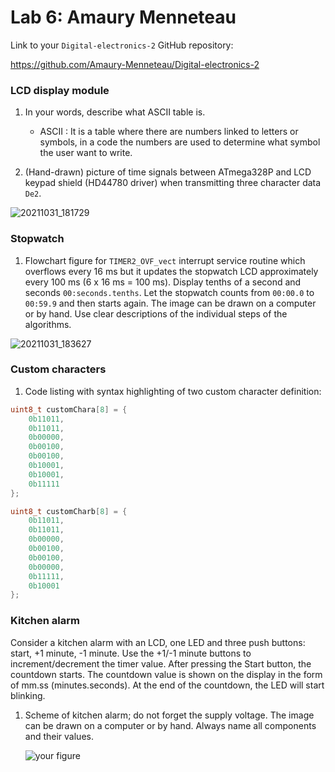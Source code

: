 # Lab 6: Amaury Menneteau

Link to your `Digital-electronics-2` GitHub repository:

https://github.com/Amaury-Menneteau/Digital-electronics-2



### LCD display module

1. In your words, describe what ASCII table is.
   * ASCII : It is a table where there are numbers linked to letters or symbols, in a code the numbers are used to determine what symbol the user want to write.

2. (Hand-drawn) picture of time signals between ATmega328P and LCD keypad shield (HD44780 driver) when transmitting three character data `De2`.

![20211031_181729](https://user-images.githubusercontent.com/91128744/139596116-68cf2c22-fa83-4ace-a0ea-f5923fad5936.jpg)


### Stopwatch

1. Flowchart figure for `TIMER2_OVF_vect` interrupt service routine which overflows every 16&nbsp;ms but it updates the stopwatch LCD approximately every 100&nbsp;ms (6 x 16&nbsp;ms = 100&nbsp;ms). Display tenths of a second and seconds `00:seconds.tenths`. Let the stopwatch counts from `00:00.0` to `00:59.9` and then starts again. The image can be drawn on a computer or by hand. Use clear descriptions of the individual steps of the algorithms.

![20211031_183627](https://user-images.githubusercontent.com/91128744/139596089-c5a9213b-dd67-49a0-9721-ff5e9e0b7972.jpg)


### Custom characters

1. Code listing with syntax highlighting of two custom character definition:

```c
uint8_t customChara[8] = {
    0b11011,
    0b11011,
    0b00000,
    0b00100,
    0b00100,
    0b10001,
    0b10001,
    0b11111
};

uint8_t customCharb[8] = {
    0b11011,
    0b11011,
    0b00000,
    0b00100,
    0b00100,
    0b00000,
    0b11111,
    0b10001
};
```


### Kitchen alarm

Consider a kitchen alarm with an LCD, one LED and three push buttons: start, +1 minute, -1 minute. Use the +1/-1 minute buttons to increment/decrement the timer value. After pressing the Start button, the countdown starts. The countdown value is shown on the display in the form of mm.ss (minutes.seconds). At the end of the countdown, the LED will start blinking.

1. Scheme of kitchen alarm; do not forget the supply voltage. The image can be drawn on a computer or by hand. Always name all components and their values.

   ![your figure]()
